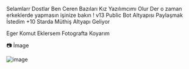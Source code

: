 Selamlarr Dostlar Ben Ceren Bazıları Kız Yazılımcımı Olur Der o zaman erkeklerde yapmasın işinize bakın ! v13 Public Bot Altyapısı Paylaşmak İstedim +10 Starda Müthiş Altyapı Geliyor

Eger Komut Eklersem Fotografta Koyarım

📷 İmage

![image](https://cdn.discordapp.com/attachments/1005468405811396620/1017855310200832030/unknown.png)

